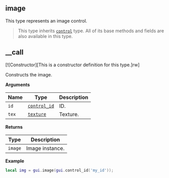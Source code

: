 ## image

This type represents an image control.

> This type inherits [`control`](/api/gui/control "This type represents an abstract GUI control.") type. All of its base methods and fields are also available in this type.

## __call

[![Constructor][This is a constructor definition for this type.]rw]

Constructs the image.

**Arguments**

| Name | Type | Description |
| ---- | ---- | ----------- |
| `id` | [`control_id`](/api/gui/common-types/control-id "This type represents a control ID.") | ID. |
| `tex` | [`texture`](/api/draw/managed/texture "This type represents a texture object.") | Texture. |

**Returns**

| Type | Description |
| ---- | ----------- |
| `image` | Image instance. |

**Example**

```lua
local img = gui.image(gui.control_id('my_id'));
```